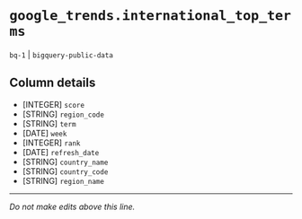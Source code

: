 # `google_trends.international_top_terms`
`bq-1` | `bigquery-public-data`

## Column details
* [INTEGER]   `score`
* [STRING]    `region_code`
* [STRING]    `term`
* [DATE]      `week`
* [INTEGER]   `rank`
* [DATE]      `refresh_date`
* [STRING]    `country_name`
* [STRING]    `country_code`
* [STRING]    `region_name`

-------------------------------------------------------------------------------
*Do not make edits above this line.*
